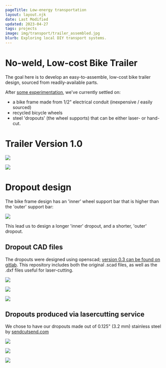 ```yaml
---
pageTitle: Low-energy transportation 
layout: layout.njk
date: Last Modified
updated: 2023-04-27
tags: projects
image: img/transport/trailer_assembled.jpg
blurb: Exploring local DIY transport systems.
---
```


# No-weld, Low-cost Bike Trailer

The goal here is to develop an easy-to-assemble, low-cost bike trailer design, sourced from readily-available parts.

After [some experimentation](/notes/transport), we've currently settled on:
- a bike frame made from 1/2" electrical conduit (inexpensive / easily sourced)
- recycled bicycle wheels
- steel 'dropouts' (the wheel supports) that can be either laser- or hand-cut.

# Trailer Version 1.0

![](/img/transport/barebones.jpeg)

![](/img/transport/trailer_assembled.jpg)

# Dropout design    

The bike frame design has an 'inner' wheel support bar that is higher than the 'outer' support bar:

![](/img/transport/head_on.jpeg)

This lead us to design a longer 'inner' dropout, and a shorter, 'outer' dropout.

## Dropout CAD files

The dropouts were designed using openscad; [version 0.3 can be found on gitlab](https://gitlab.com/edgecollective/bike-trailer-dropouts/-/tree/f21a3fa739245bb51466d63d18eab6291da84101/v_0.3).  This repository includes both the original .scad files, as well as the .dxf files useful for laser-cutting.

![](/img/transport/openscad_ver_0.3_long.png)

![](/img/transport/openscad_ver_0.3_short.png)

![](/img/transport/dropout_ver_0.3_sideby.png)

## Dropouts produced via lasercutting service

We chose to have our dropouts made out of 0.125" (3.2 mm) stainless steel by [sendcutsend.com](sendcutsend.com)

![](/img/transport/dropouts_two.jpg) 

![](/img/transport/wheel_closeup.jpg)

![](/img/transport/height_diff.jpeg)



